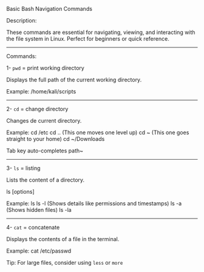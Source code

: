 Basic Bash Navigation Commands

Description:

These commands are essential for navigating, viewing, and interacting with the file system in Linux.
Perfect for beginners or quick reference.

---

Commands:

1- `pwd` = print working directory

Displays the full path of the current working directory.

Example:
/home/kali/scripts

---

2- `cd` <path> = change directory

Changes de current directory.

Example:
cd /etc
cd .. (This one moves one level up)
cd ~ (This one goes straight to your home)
cd ~/Downloads

Tab key auto-completes path~

---

3- `ls` = listing

Lists the content of a directory.

ls [options]

Example:
ls 
ls -l (Shows details like permissions and timestamps)
ls -a (Shows hidden files)
ls -la

---

4- `cat` <file> = concatenate

Displays the contents of a file in the terminal.

Example:
cat /etc/passwd

Tip: For large files, consider using `less` or `more`


